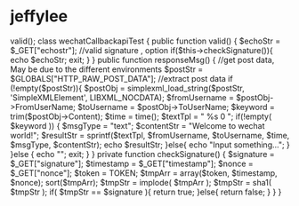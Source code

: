 jeffylee
========
<?php
/**
  * wechat php test
  */

//define your token
define("TOKEN", "weixin");
$wechatObj = new wechatCallbackapiTest();
$wechatObj->valid();

class wechatCallbackapiTest
{
	public function valid()
    {
        $echoStr = $_GET["echostr"];

        //valid signature , option
        if($this->checkSignature()){
        	echo $echoStr;
        	exit;
        }
    }

    public function responseMsg()
    {
		//get post data, May be due to the different environments
		$postStr = $GLOBALS["HTTP_RAW_POST_DATA"];

      	//extract post data
		if (!empty($postStr)){
                
              	$postObj = simplexml_load_string($postStr, 'SimpleXMLElement', LIBXML_NOCDATA);
                $fromUsername = $postObj->FromUserName;
                $toUsername = $postObj->ToUserName;
                $keyword = trim($postObj->Content);
                $time = time();
                $textTpl = "<xml>
							<ToUserName><![CDATA[%s]]></ToUserName>
							<FromUserName><![CDATA[%s]]></FromUserName>
							<CreateTime>%s</CreateTime>
							<MsgType><![CDATA[%s]]></MsgType>
							<Content><![CDATA[%s]]></Content>
							<FuncFlag>0</FuncFlag>
							</xml>";             
				if(!empty( $keyword ))
                {
              		$msgType = "text";
                	$contentStr = "Welcome to wechat world!";
                	$resultStr = sprintf($textTpl, $fromUsername, $toUsername, $time, $msgType, $contentStr);
                	echo $resultStr;
                }else{
                	echo "Input something...";
                }

        }else {
        	echo "";
        	exit;
        }
    }
		
	private function checkSignature()
	{
        $signature = $_GET["signature"];
        $timestamp = $_GET["timestamp"];
        $nonce = $_GET["nonce"];	
        		
		$token = TOKEN;
		$tmpArr = array($token, $timestamp, $nonce);
		sort($tmpArr);
		$tmpStr = implode( $tmpArr );
		$tmpStr = sha1( $tmpStr );
		
		if( $tmpStr == $signature ){
			return true;
		}else{
			return false;
		}
	}
}

